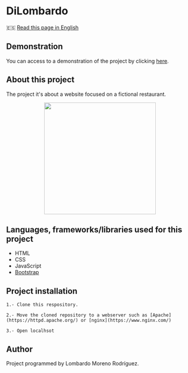 # DiLombardo

🇪🇸 [Read this page in English](https://github.com/LombardoCode/DiLombardo/tree/master/README.md)

## Demonstration
You can access to a demonstration of the project by clicking [here](https://dilombardo.herokuapp.com/).

## About this project
The project it's about a website focused on a fictional restaurant.

<a href="https://dilombardo.herokuapp.com/" title="DiLombardo" style="display: block; display: flex; justify-content: center;"><img src="" width="300"></a>

## Languages, frameworks/libraries used for this project
- HTML
- CSS
- JavaScript
- [Bootstrap](https://getbootstrap.com/)

## Project installation
```
1.- Clone this respository.
```

```
2.- Move the cloned repository to a webserver such as [Apache](https://httpd.apache.org/) or [nginx](https://www.nginx.com/)
```

```
3.- Open localhsot
```

## Author
Project programmed by Lombardo Moreno Rodríguez.
